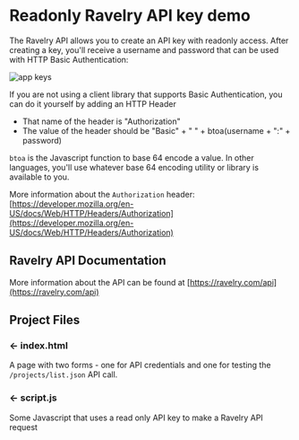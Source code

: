 Readonly Ravelry API key demo
=================


The Ravelry API allows you to create an API key with readonly access. After creating a key, you'll receive a username and password that can be used with HTTP Basic Authentication:

![app keys](https://skitch2.ravelrycache.com/Screen-Shot-2018-08-14-at-9.42.38-AM-1534254425.png)

If you are not using a client library that supports Basic Authentication, you can do it yourself by adding an HTTP Header

* That name of the header is "Authorization"
* The value of the header should be "Basic" + " " + btoa(username + ":" + password)

`btoa` is the Javascript function to base 64 encode a value. In other languages, you'll use whatever base 64 encoding utility or library is available to you.

More information about the `Authorization` header: [https://developer.mozilla.org/en-US/docs/Web/HTTP/Headers/Authorization](https://developer.mozilla.org/en-US/docs/Web/HTTP/Headers/Authorization)


## Ravelry API Documentation

More information about the API can be found at [https://ravelry.com/api](https://ravelry.com/api)

## Project Files

### ← index.html

A page with two forms - one for API credentials and one for testing the <code>/projects/list.json</code> API call.

### ← script.js

Some Javascript that uses a read only API key to make a Ravelry API request